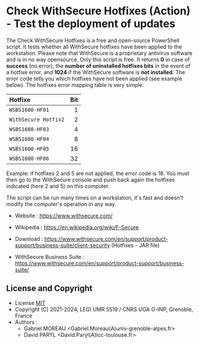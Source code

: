 # Check WithSecure Hotfixes (Action) - Test the deployment of updates

The Check WithSecure Hotfixes is a free and open-source PowerShell script.
It tests whether all WithSecure hotfixes have been applied to the workstation.
Please note that WithSecure is a proprietary antivirus software and is in no way opensource.
Only this script is free.
It returns **0** in case of **success** (no error),
the **number of uninstalled hotfixes bits** in the event of a hotfixe error,
and **1024** if the WithSecure software is **not installed**.
The error code tells you which hotfixes have not been applied (see example below).
The hotfixes error mapping table is very simple:

 | Hotfixe              | Bit |
 |:-------------------- | ---:|
 | `WSBS1600-HF01`      |   1 |
 | `WithSecure Hotfix2` |   2 |
 | `WSBS1600-HF03`      |   4 |
 | `WSBS1600-HF04`      |   8 |
 | `WSBS1600-HF05`      |  16 |
 | `WSBS1600-HF06`      |  32 |

Example: if hotfixes 2 and 5 are not applied, the error code is 18.
You must then go to the WithSecure console and push back again the hotfixes indicated (here 2 and 5) on this computer.

The script can be run many times on a workstation,
it's fast and doesn't modify the computer's operation in any way.

* Website : https://www.withsecure.com/
* Wikipedia : https://en.wikipedia.org/wiki/F-Secure

* Download : https://www.withsecure.com/en/support/product-support/business-suite/client-security (Hotfixes - JAR file)
* WithSecure Business Suite : https://www.withsecure.com/en/support/product-support/business-suite/


## License and Copyright

* License [MIT](../LICENSE.md)
* Copyright (C) 2021-2024, LEGI UMR 5519 / CNRS UGA G-INP, Grenoble, France
* Authors :
    * Gabriel MOREAU <Gabriel.Moreau(A)univ-grenoble-alpes.fr>
    * David PARYL <David.Paryl(A)lcc-toulouse.fr>

